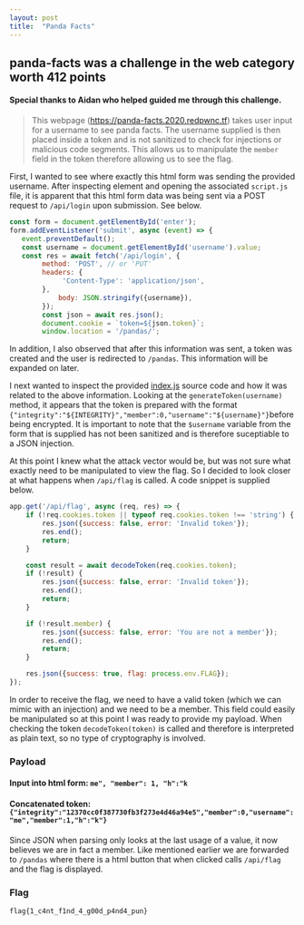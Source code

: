 ```yaml
---
layout: post
title:  "Panda Facts"
---
```

## panda-facts was a challenge in the web category worth 412 points
#### Special thanks to Aidan who helped guided me through this challenge.
> This webpage (https://panda-facts.2020.redpwnc.tf) takes user input for a username to see panda facts. The username supplied is then placed
> inside a token and is not sanitized to check for injections or malicious code segments. This allows us
> to manipulate the `member` field in the token therefore allowing us to see the flag.

First, I wanted to see where exactly this html form was sending the provided username. After inspecting element and opening the associated `script.js` file, it is apparent that this html form data was being sent via a POST request to `/api/login` upon submission. See below.
```js
const form = document.getElementById('enter');
form.addEventListener('submit', async (event) => {
   event.preventDefault();
   const username = document.getElementById('username').value;
   const res = await fetch('/api/login', {
        method: 'POST', // or 'PUT'
        headers: {
             'Content-Type': 'application/json',
        },
            body: JSON.stringify({username}),
        });
        const json = await res.json(); 
        document.cookie = `token=${json.token}`;
        window.location = '/pandas/';
```


In addition, I also observed that after this information was sent, a token was created and the user is redirected to `/pandas`. This information will be expanded on later.

I next wanted to inspect the provided [index.js](index.js) source code and how it was related to the above information. Looking at the `generateToken(username)` method, it appears that the token is prepared with the format `{"integrity":"${INTEGRITY}","member":0,"username":"${username}"}`before being encrypted. It is important to note that the `$username` variable from the form that is supplied has not been sanitized and is therefore suceptiable to a JSON injection. 

At this point I knew what the attack vector would be, but was not sure what exactly need to be manipulated to view the flag. So I decided to look closer at what happens when `/api/flag` is called. A code snippet is supplied below. 

```js
app.get('/api/flag', async (req, res) => {
    if (!req.cookies.token || typeof req.cookies.token !== 'string') {
        res.json({success: false, error: 'Invalid token'});
        res.end();
        return;
    }

    const result = await decodeToken(req.cookies.token);
    if (!result) {
        res.json({success: false, error: 'Invalid token'});
        res.end();
        return;
    }

    if (!result.member) {
        res.json({success: false, error: 'You are not a member'});
        res.end();
        return;
    }

    res.json({success: true, flag: process.env.FLAG});
});
```
In order to receive the flag, we need to have a valid token (which we can mimic with an injection) and we need to be a member. This field could easily be manipulated so at this point I was ready to provide my payload. When checking the token `decodeToken(token)` is called and therefore is interpreted as plain text, so no type of cryptography is involved.

### Payload
#### Input into html form: `me", "member": 1, "h":"k`
#### Concatenated token: `{"integrity":"12370cc0f387730fb3f273e4d46a94e5","member":0,"username":"me","member":1,"h":"k"}`

Since JSON when parsing only looks at the last usage of a value, it now believes we are in fact a member.
Like mentioned earlier we are forwarded to `/pandas` where there is a html button that when clicked calls `/api/flag` and the flag is displayed.

### Flag
`flag{1_c4nt_f1nd_4_g00d_p4nd4_pun}`
